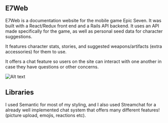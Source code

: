 ## E7Web

E7Web is a documentation website for the mobile game Epic Seven. It was built with a React/Redux front end and a Rails API backend. It uses an API made specifically for the game, as well as personal seed data for character suggestions.

It features character stats, stories, and suggested weapons/artifacts (extra accessories) for them to use.

It offers a chat feature so users on the site can interact with one another in case they have questions or other concerns.

![Alt text](https://i.imgur.com/zAuprHm.png "E7Web")


## Libraries

I used Semantic for most of my styling, and I also used Streamchat for a already well implemented chat system that offers many different features! (picture upload, emojis, reactions etc).
